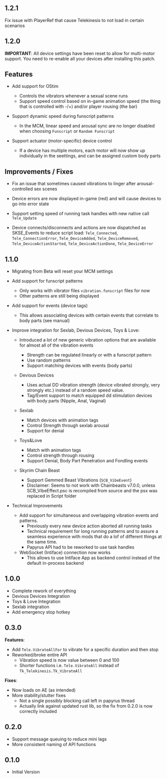 

## 1.2.1

Fix issue with PlayerRef that cause Telekinesis to not load in certain scenarios

## 1.2.0

**IMPORTANT**: All device settings have been reset to allow for multi-motor support. You need to re-enable all your devices after installing this patch.
	
## Features

* Add support for OStim
  * Controls the vibrators whenever a sexual scene runs
  * Support speed control based on in-game animation speed (the thing that is controlled with -/+) and/or player rousing (the bar)

* Support dynamic speed during funscript patterns
  * In the MCM, linear speed and arousal sync are no longer disabled when choosing `Funscript` or `Random Funscript`

* Support actuator (motor-specific) device control
  * If a device has multiple motors, each motor will now show up individually in the seettings, and can be assigned custom body parts

## Improvements / Fixes

* Fix an issue that sometimes caused vibrations to linger after arousal-controlled sex scenes

* Device errors are now displayed in-game (red) and will cause devices to go into error state

* Support setting speed of running task handles with new native call `Tele_Update` 

* Device connects/disconnects and actions are now dispatched as SKSE_Events to reduce script load: `Tele_Connected`, `Tele_ConnectionError`, `Tele_DeviceAdded`, `Tele_DeviceRemoved`, `Tele_DeviceActionStarted`, `Tele_DeviceActionDone`, `Tele_DeviceError`


## 1.1.0

- Migrating from Beta will reset your MCM settings

- Add support for funscript patterns
  * Only works with vibrator files `vibration.funscript` files for now
  * Other patterns are still being displayed

- Add support for events (device tags)
  * This allows associating devices with certain events that correlate to body parts (see manual)

- Improve integration for Sexlab, Devious Devices, Toys & Love:
  * Introduced a lot of new generic vibration options that are available for almost all of the vibration events
    * Strength can be regulated linearly or with a funscript pattern
    * Use random patterns
    * Support matching devices with events (body parts)

  * Devious Devices
    * Uses actual DD vibration strength (device vibrated strongly, very strongly etc.) instead of a random speed value.
    * Tag/Event support to match equipped dd stimulation devices with body parts (Nipple, Anal, Vaginal)

  * Sexlab
    * Match devices with animation tags
    * Control Strength through sexlab arousal
    * Support for denial

  * Toys&Love
    * Match with animation tags
    * Control strength through rousing
    * Support Denial, Body Part Penetration and Fondling events

  * Skyrim Chain Beast
    * Support Gemmed Beast Vibrations (`SCB_VibeEvent`)
    * Disclaimer: Seems to not work with Chainbeasts v7.0.0, unless SCB_VibeEffect.psc is recompiled
      from source and the psx was replaced in Script folder

- Technical Improvements
  * Add support for simultaneous and overlapping vibration events and patterns. 
    * Previously every new device action aborted all running tasks
    * Technical requirement for long running patterns and to assure a seamless
      experience with mods that do a lof of different things at the same time.
    * Papyrus API had to be reworked to use task handles
  * WebSocket (Intiface) connection now works
    * This allows to use Intiface App as backend control instead of the default in-process backend

## 1.0.0

- Complete rework of everything
- Devious Devices Integration
- Toys & Love Integration
- Sexlab integration
- Add emergency stop hotkey

## 0.3.0

**Features**:

- Add `Tele.VibrateAllFor` to vibrate for a specific duration and then stop
- Reworked/broke entire API
    - Vibration speed is now value between 0 and 100
    - Shorter functions i.e. `Tele.VibrateAll` instead of `Tk_Telekinesis.Tk_VibrateAll`

**Fixes**:
- Now loads on AE (as intended)
- More stability/stutter fixes
    - Not a single possibly blocking call left in papyrus thread
    - Actually link against updated rust lib, so the fix from 0.2.0 is now correctly included

## 0.2.0

- Support message queuing to reduce mini lags
- More consistent naming of API functions

## 0.1.0

- Initial Version
